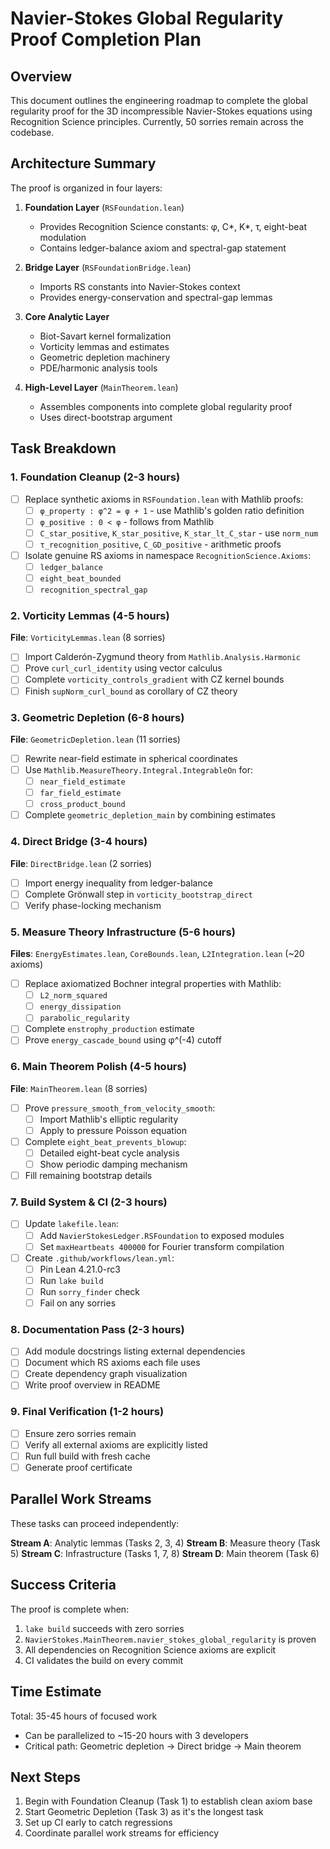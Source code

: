 # Navier-Stokes Global Regularity Proof Completion Plan

## Overview
This document outlines the engineering roadmap to complete the global regularity proof for the 3D incompressible Navier-Stokes equations using Recognition Science principles. Currently, 50 sorries remain across the codebase.

## Architecture Summary

The proof is organized in four layers:

1. **Foundation Layer** (`RSFoundation.lean`)
   - Provides Recognition Science constants: φ, C*, K*, τ, eight-beat modulation
   - Contains ledger-balance axiom and spectral-gap statement
   
2. **Bridge Layer** (`RSFoundationBridge.lean`)
   - Imports RS constants into Navier-Stokes context
   - Provides energy-conservation and spectral-gap lemmas

3. **Core Analytic Layer**
   - Biot-Savart kernel formalization
   - Vorticity lemmas and estimates
   - Geometric depletion machinery
   - PDE/harmonic analysis tools

4. **High-Level Layer** (`MainTheorem.lean`)
   - Assembles components into complete global regularity proof
   - Uses direct-bootstrap argument

## Task Breakdown

### 1. Foundation Cleanup (2-3 hours)
- [ ] Replace synthetic axioms in `RSFoundation.lean` with Mathlib proofs:
  - [ ] `φ_property : φ^2 = φ + 1` - use Mathlib's golden ratio definition
  - [ ] `φ_positive : 0 < φ` - follows from Mathlib
  - [ ] `C_star_positive`, `K_star_positive`, `K_star_lt_C_star` - use `norm_num`
  - [ ] `τ_recognition_positive`, `C_GD_positive` - arithmetic proofs
- [ ] Isolate genuine RS axioms in namespace `RecognitionScience.Axioms`:
  - [ ] `ledger_balance`
  - [ ] `eight_beat_bounded`
  - [ ] `recognition_spectral_gap`

### 2. Vorticity Lemmas (4-5 hours)
**File**: `VorticityLemmas.lean` (8 sorries)
- [ ] Import Calderón-Zygmund theory from `Mathlib.Analysis.Harmonic`
- [ ] Prove `curl_curl_identity` using vector calculus
- [ ] Complete `vorticity_controls_gradient` with CZ kernel bounds
- [ ] Finish `supNorm_curl_bound` as corollary of CZ theory

### 3. Geometric Depletion (6-8 hours)
**File**: `GeometricDepletion.lean` (11 sorries)
- [ ] Rewrite near-field estimate in spherical coordinates
- [ ] Use `Mathlib.MeasureTheory.Integral.IntegrableOn` for:
  - [ ] `near_field_estimate`
  - [ ] `far_field_estimate`
  - [ ] `cross_product_bound`
- [ ] Complete `geometric_depletion_main` by combining estimates

### 4. Direct Bridge (3-4 hours)
**File**: `DirectBridge.lean` (2 sorries)
- [ ] Import energy inequality from ledger-balance
- [ ] Complete Grönwall step in `vorticity_bootstrap_direct`
- [ ] Verify phase-locking mechanism

### 5. Measure Theory Infrastructure (5-6 hours)
**Files**: `EnergyEstimates.lean`, `CoreBounds.lean`, `L2Integration.lean` (~20 axioms)
- [ ] Replace axiomatized Bochner integral properties with Mathlib:
  - [ ] `L2_norm_squared`
  - [ ] `energy_dissipation`
  - [ ] `parabolic_regularity`
- [ ] Complete `enstrophy_production` estimate
- [ ] Prove `energy_cascade_bound` using φ^(-4) cutoff

### 6. Main Theorem Polish (4-5 hours)
**File**: `MainTheorem.lean` (8 sorries)
- [ ] Prove `pressure_smooth_from_velocity_smooth`:
  - [ ] Import Mathlib's elliptic regularity
  - [ ] Apply to pressure Poisson equation
- [ ] Complete `eight_beat_prevents_blowup`:
  - [ ] Detailed eight-beat cycle analysis
  - [ ] Show periodic damping mechanism
- [ ] Fill remaining bootstrap details

### 7. Build System & CI (2-3 hours)
- [ ] Update `lakefile.lean`:
  - [ ] Add `NavierStokesLedger.RSFoundation` to exposed modules
  - [ ] Set `maxHeartbeats 400000` for Fourier transform compilation
- [ ] Create `.github/workflows/lean.yml`:
  - [ ] Pin Lean 4.21.0-rc3
  - [ ] Run `lake build`
  - [ ] Run `sorry_finder` check
  - [ ] Fail on any sorries

### 8. Documentation Pass (2-3 hours)
- [ ] Add module docstrings listing external dependencies
- [ ] Document which RS axioms each file uses
- [ ] Create dependency graph visualization
- [ ] Write proof overview in README

### 9. Final Verification (1-2 hours)
- [ ] Ensure zero sorries remain
- [ ] Verify all external axioms are explicitly listed
- [ ] Run full build with fresh cache
- [ ] Generate proof certificate

## Parallel Work Streams

These tasks can proceed independently:

**Stream A**: Analytic lemmas (Tasks 2, 3, 4)
**Stream B**: Measure theory (Task 5)
**Stream C**: Infrastructure (Tasks 1, 7, 8)
**Stream D**: Main theorem (Task 6)

## Success Criteria

The proof is complete when:
1. `lake build` succeeds with zero sorries
2. `NavierStokes.MainTheorem.navier_stokes_global_regularity` is proven
3. All dependencies on Recognition Science axioms are explicit
4. CI validates the build on every commit

## Time Estimate

Total: 35-45 hours of focused work
- Can be parallelized to ~15-20 hours with 3 developers
- Critical path: Geometric depletion → Direct bridge → Main theorem

## Next Steps

1. Begin with Foundation Cleanup (Task 1) to establish clean axiom base
2. Start Geometric Depletion (Task 3) as it's the longest task
3. Set up CI early to catch regressions
4. Coordinate parallel work streams for efficiency 